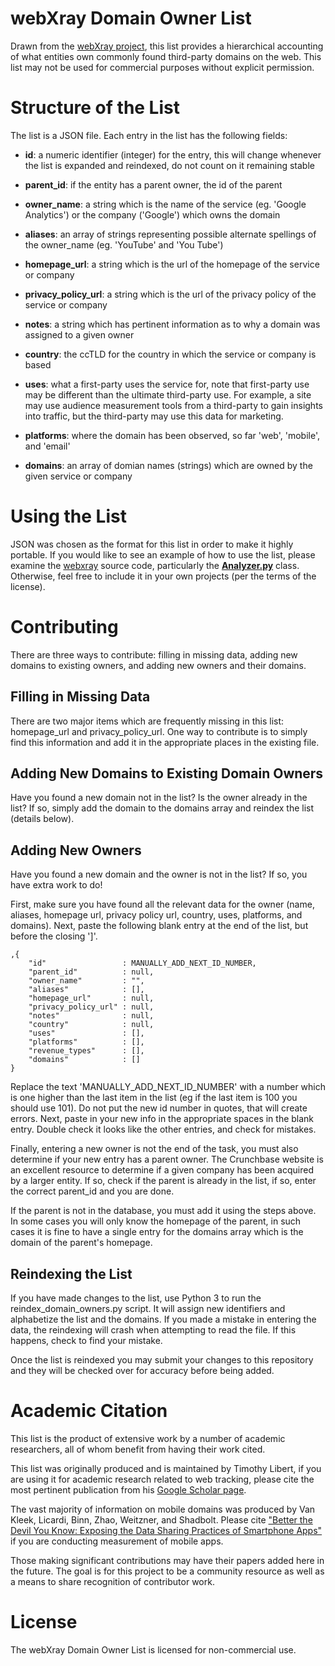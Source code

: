 # webXray Domain Owner List

Drawn from the [webXray project](https://github.com/timlib/webXray), this list provides a hierarchical accounting of what entities own commonly found third-party domains on the web.  This list may not be used for commercial purposes without explicit permission.

# Structure of the List

The list is a JSON file.  Each entry in the list has the following fields:

* __id__: a numeric identifier (integer) for the entry, this will change whenever the list is expanded and reindexed, do not count on it remaining stable

* __parent_id__: if the entity has a parent owner, the id of the parent

* __owner_name__: a string which is the name of the service (eg. 'Google Analytics') or the company ('Google') which owns the domain
	
* __aliases__: an array of strings representing possible alternate spellings of the owner_name (eg. 'YouTube' and 'You Tube')
	
* __homepage_url__: a string which is the url of the homepage of the service or company
	
* __privacy\_policy\_url__: a string which is the url of the privacy policy of the service or company
	
* __notes__: a string which has pertinent information as to why a domain was assigned to a given owner
	
* __country__: the ccTLD for the country in which the service or company is based

* __uses__: what a first-party uses the service for, note that first-party use may be different than the ultimate third-party use.  For example, a site may use audience measurement tools from a third-party to gain insights into traffic, but the third-party may use this data for marketing.

* __platforms__: where the domain has been observed, so far 'web', 'mobile', and 'email'

* __domains__: an array of domian names (strings) which are owned by the given service or company

# Using the List

JSON was chosen as the format for this list in order to make it highly portable.  If you would like to see an example of how to use the list, please examine the [webxray](https://github.com/timlib/webXray) source code, particularly the [__Analyzer.py__](https://github.com/timlib/webXray/blob/master/webxray/Analyzer.py) class.  Otherwise, feel free to include it in your own projects (per the terms of the license).

# Contributing

There are three ways to contribute: filling in missing data, adding new domains to existing owners, and adding new owners and their domains.

## Filling in Missing Data

There are two major items which are frequently missing in this list: homepage\_url and privacy\_policy\_url.  One way to contribute is to simply find this information and add it in the appropriate places in the existing file.

## Adding New Domains to Existing Domain Owners

Have you found a new domain not in the list?  Is the owner already in the list?  If so, simply add the domain to the domains array and reindex the list (details below).

## Adding New Owners

Have you found a new domain and the owner is not in the list?  If so, you have extra work to do!  

First, make sure you have found all the relevant data for the owner (name, aliases, homepage url, privacy policy url, country, uses, platforms, and domains).  Next, paste the following blank entry at the end of the list, but before the closing ']'.

	,{
		"id"				 : MANUALLY_ADD_NEXT_ID_NUMBER,
		"parent_id"			 : null,
		"owner_name"		 : "",
		"aliases"			 : [],
		"homepage_url"		 : null,
		"privacy_policy_url" : null,
		"notes"				 : null,
		"country"			 : null,
		"uses"				 : [],
		"platforms"			 : [],
		"revenue_types"		 : [],
		"domains"			 : []
	}
	
Replace the text 'MANUALLY\_ADD\_NEXT\_ID\_NUMBER' with a number which is one higher than the last item in the list (eg if the last item is 100 you should use 101).  Do not put the new id number in quotes, that will create errors.  Next, paste in your new info in the appropriate spaces in the blank entry.  Double check it looks like the other entries, and check for mistakes.

Finally, entering a new owner is not the end of the task, you must also determine if your new entry has a parent owner.  The Crunchbase website is an excellent resource to determine if a given company has been acquired by a larger entity.  If so, check if the parent is already in the list, if so, enter the correct parent\_id and you are done.  

If the parent is not in the database, you must add it using the steps above.  In some cases you will only know the homepage of the parent, in such cases it is fine to have a single entry for the domains array which is the domain of the parent's homepage.

## Reindexing the List

If you have made changes to the list, use Python 3 to run the reindex\_domain\_owners.py script.  It will assign new identifiers and alphabetize the list and the domains.  If you made a mistake in entering the data, the reindexing will crash when attempting to read the file.  If this happens, check to find your mistake.  

Once the list is reindexed you may submit your changes to this repository and they will be checked over for accuracy before being added.

# Academic Citation

This list is the product of extensive work by a number of academic researchers, all of whom benefit from having their work cited.

This list was originally produced and is maintained by Timothy Libert, if you are using it for academic research related to web tracking, please cite the most pertinent publication from his [Google Scholar page](https://scholar.google.com/citations?user=pR9YdCcAAAAJ&hl=en&oi=ao).

The vast majority of information on mobile domains was produced by Van Kleek, Licardi, Binn, Zhao, Weitzner, and Shadbolt.  Please cite ["Better the Devil You Know: Exposing the Data Sharing Practices of Smartphone Apps"](https://dl.acm.org/citation.cfm?id=3025556) if you are conducting measurement of mobile apps.

Those making significant contributions may have their papers added here in the future.  The goal is for this project to be a community resource as well as a means to share recognition of contributor work.

# License

The webXray Domain Owner List is licensed for non-commercial use.

